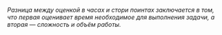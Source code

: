 *Разница между оценкой в часах и стори поинтах заключается в том, что первая оценивает время необходимое для выполнения задачи, а вторая — сложность и объём работы.*